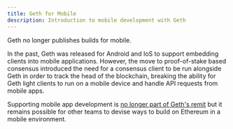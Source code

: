 ```yaml
---
title: Geth for Mobile
description: Introduction to mobile development with Geth
---
```


<Note>
Geth no longer publishes builds for mobile.
</Note>
 
 
In the past, Geth was released for Android and IoS to support embedding clients into mobile applications. However, the move to proof-of-stake based consensus introduced the need for a consensus client to be run alongside Geth in order to track the head of the blockchain, breaking the ability for Geth light clients to run on a mobile device and handle API requests from mobile apps.

Supporting mobile app development is [no longer part of Geth's remit](https://github.com/ethereum/go-ethereum/pull/26599) but it remains possible for other teams to devise ways to build on Ethereum in a mobile environment.
